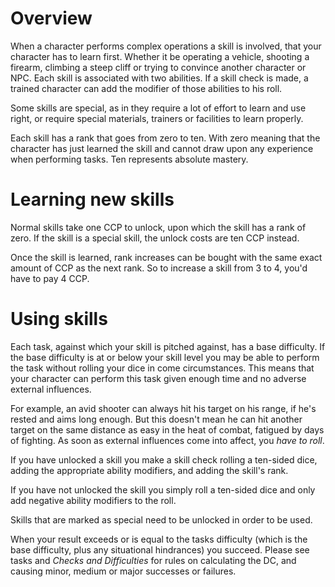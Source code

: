 # Overview

When a character performs complex operations a skill is involved, that your
character has to learn first. Whether it be operating a vehicle, shooting a
firearm, climbing a steep cliff or trying to convince another character or
NPC. Each skill is associated with two abilities. If a skill check is made,
a trained character can add the modifier of those abilities to his roll.

Some skills are special, as in they require a lot of effort to learn and use
right, or require special materials, trainers or facilities to learn properly.

Each skill has a rank that goes from zero to ten. With zero meaning that the
character has just learned the skill and cannot draw upon any experience when
performing tasks. Ten represents absolute mastery.

# Learning new skills

Normal skills take one CCP to unlock, upon which the skill has a rank of
zero. If the skill is a special skill, the unlock costs are ten CCP instead.

Once the skill is learned, rank increases can be bought with the same exact
amount of CCP as the next rank. So to increase a skill from 3 to 4, you'd have
to pay 4 CCP.

# Using skills

Each task, against which your skill is pitched against, has a base difficulty.
If the base difficulty is at or below your skill level you may be able to
perform the task without rolling your dice in come circumstances. This means
that your character can perform this task given enough time and no adverse
external influences.

For example, an avid shooter can always hit his target on his range, if he's
rested and aims long enough. But this doesn't mean he can hit another target
on the same distance as easy in the heat of combat, fatigued by days of
fighting. As soon as external influences come into affect, you _have to roll_.

If you have unlocked a skill you make a skill check rolling a ten-sided dice,
adding the appropriate ability modifiers, and adding the skill's rank.

If you have not unlocked the skill you simply roll a ten-sided dice and only
add negative ability modifiers to the roll.

Skills that are marked as special need to be unlocked in order to be used.

When your result exceeds or is equal to the tasks difficulty (which is the base
difficulty, plus any situational hindrances) you succeed. Please see tasks and
_Checks and Difficulties_ for rules on calculating the DC, and causing minor,
medium or major successes or failures.
